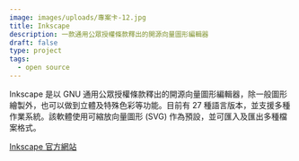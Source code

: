 ```yaml
---
image: images/uploads/專案卡-12.jpg
title: Inkscape
description: 一款通用公眾授權條款釋出的開源向量圖形編輯器
draft: false
type: project
tags:
  - open source
---
```

Inkscape 是以 GNU 通用公眾授權條款釋出的開源向量圖形編輯器，除一般圖形繪製外，也可以做到立體及特殊色彩等功能。目前有 27 種語言版本，並支援多種作業系統。該軟體使用可縮放向量圖形 (SVG) 作為預設，並可匯入及匯出多種檔案格式。

[](https://inkscape.org/)[Inkscape 官方網站](https://inkscape.org/)